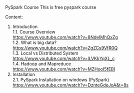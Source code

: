 PySpark Course
This is free pyspark course

Content:
  1. Introduction
  \
    1.1. Course Overview \
          https://www.youtube.com/watch?v=8NdeIMhQxZg \
    1.2. What is big data?
          \
          https://www.youtube.com/watch?v=ZgZCs9VfR0Q \
    1.3. Local vs Distributed System \
          https://www.youtube.com/watch?v=lLVKkYqXL_c \
    1.4. Hadoop and Mapreduce \
          https://www.youtube.com/watch?v=MZHooI5fEBI 
  2. Installation \
    2.1. PySpark Installation on windows (PySpark) \
          https://www.youtube.com/watch?v=DznteGdeJoA&t=8s 
